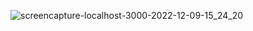 ![screencapture-localhost-3000-2022-12-09-15_24_20](https://user-images.githubusercontent.com/74122938/206712297-8c316978-2510-4361-b173-32708052ab2f.png)
